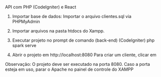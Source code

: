 API com PHP (CodeIgniter) e React

1) Importar base de dados:
Importar o arquivo clientes.sql via PHPMyAdmin

2) Importar arquivos na pasta htdocs do Xampp.

3) Executar projeto no prompt de comando (back-end) (CodeIgniter)
php spark serve

4) Abrir o projeto em http://localhost:8080
Para criar um cliente, clicar em 

Observação: O projeto deve ser executado na porta 8080. Caso a porta esteja em uso, parar o Apache no painel de controle do XAMPP
